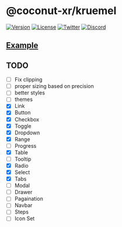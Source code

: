 # @coconut-xr/kruemel

[![Version](https://img.shields.io/npm/v/@coconut-xr/kruemel?style=flat-square)](https://npmjs.com/package/@coconut-xr/kruemel)
[![License](https://img.shields.io/github/license/coconut-xr/kruemel.svg?style=flat-square)](https://github.com/coconut-xr/kruemel/blob/master/LICENSE)
[![Twitter](https://img.shields.io/twitter/follow/coconut_xr?style=flat-square)](https://twitter.com/coconut_xr)
[![Discord](https://img.shields.io/discord/1087727032240185424?style=flat-square&label=discord)](https://discord.gg/RbyaXJJaJM)

## [Example](https://codesandbox.io/s/kruemel-demo-nk6idg?file=/src/app.tsx)

## TODO

- [ ] Fix clipping
- [ ] proper sizing based on precision
- [ ] better styles
- [ ] themes
- [x] Link
- [x] Button
- [x] Checkbox
- [x] Toggle
- [x] Dropdown
- [x] Range
- [ ] Progress
- [x] Table
- [ ] Tooltip
- [x] Radio
- [x] Select
- [x] Tabs
- [ ] Modal
- [ ] Drawer
- [ ] Pagaination
- [ ] Navbar
- [ ] Steps
- [ ] Icon Set
